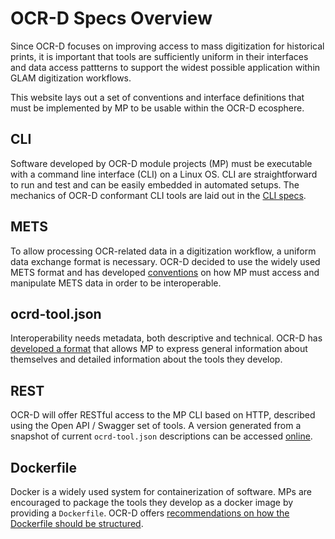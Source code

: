 # OCR-D Specs Overview

Since OCR-D focuses on improving access to mass digitization for historical
prints, it is important that tools are sufficiently uniform in their interfaces
and data access pattterns to support the widest possible application within
GLAM digitization workflows.

This website lays out a set of conventions and interface definitions that must
be implemented by MP to be usable within the OCR-D ecosphere.

## CLI

Software developed by OCR-D module projects (MP) must be executable with a
command line interface (CLI) on a Linux OS. CLI are straightforward to run and
test and can be easily embedded in automated setups. The mechanics of OCR-D
conformant CLI tools are laid out in the [CLI specs](cli).

## METS

To allow processing OCR-related data in a digitization workflow, a uniform data
exchange format is necessary. OCR-D decided to use the widely used METS format
and has developed [conventions](./mets) on how MP must access and manipulate
METS data in order to be interoperable.

## ocrd-tool.json

Interoperability needs metadata, both descriptive and technical. OCR-D has
[developed a format](./ocrd_tool) that allows MP to express general information
about themselves and detailed information about the tools they develop.

## REST

OCR-D will offer RESTful access to the MP CLI based on HTTP, described using
the Open API / Swagger set of tools. A version generated from a snapshot of
current `ocrd-tool.json` descriptions can be accessed [online](swagger).

## Dockerfile

Docker is a widely used system for containerization of software. MPs are
encouraged to package the tools they develop as a docker image by providing a
`Dockerfile`. OCR-D offers [recommendations on how the Dockerfile should be
structured](./docker).
